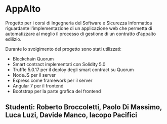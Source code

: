 # AppAlto

Progetto per i corsi di Ingegneria del Software e Sicurezza Informatica riguardante l'implementazione di un applicazione web che permetta di automatizzare al meglio il processo di gestione di un contratto d'appalto edilizio.

Durante lo svolgimento del progetto sono stati utilizzati:
- Blockchain Quorum 
- Smart contract implementati con Solidity 5.0
- Truffle 5.0.17 per il deploy degli smart contract su Quorum
- NodeJS per il server
- Express come framework per il server
- Angular 7 per il frontend
- Bootstrap per la parte grafica del frontend



## Studenti: Roberto Broccoletti, Paolo Di Massimo, Luca Luzi, Davide Manco, Iacopo Pacifici
